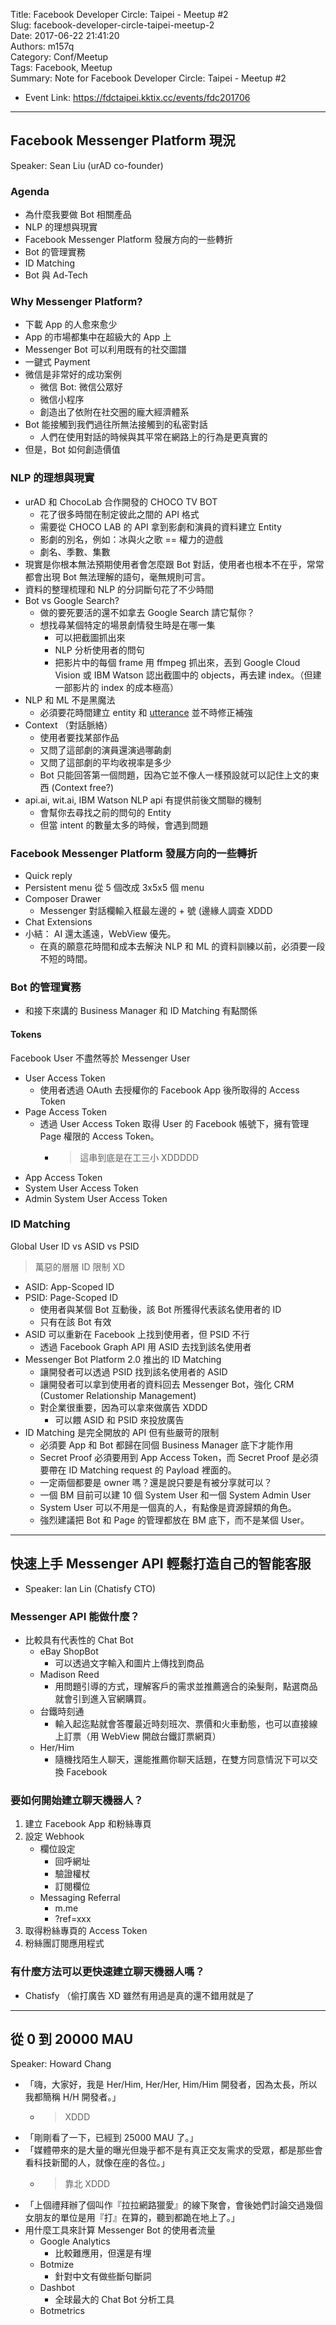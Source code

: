 Title: Facebook Developer Circle: Taipei - Meetup #2  
Slug: facebook-developer-circle-taipei-meetup-2  
Date: 2017-06-22 21:41:20  
Authors: m157q  
Category: Conf/Meetup  
Tags: Facebook, Meetup  
Summary: Note for Facebook Developer Circle: Taipei - Meetup #2  
  
  
+ Event Link: <https://fdctaipei.kktix.cc/events/fdc201706>  
  
---  
  
## Facebook Messenger Platform 現況  
  
Speaker: Sean Liu (urAD co-founder)  
  
### Agenda  
  
+ 為什麼我要做 Bot 相關產品  
+ NLP 的理想與現實  
+ Facebook Messenger Platform 發展方向的一些轉折  
+ Bot 的管理實務  
+ ID Matching  
+ Bot 與 Ad-Tech  
  
### Why Messenger Platform?  
  
+ 下載 App 的人愈來愈少  
+ App 的市場都集中在超級大的 App 上  
+ Messenger Bot 可以利用既有的社交圖譜  
+ 一鍵式 Payment  
+ 微信是非常好的成功案例  
    + 微信 Bot: 微信公眾好  
    + 微信小程序  
    + 創造出了依附在社交圈的龐大經濟體系  
+ Bot 能接觸到我們過往所無法接觸到的私密對話  
    + 人們在使用對話的時候與其平常在網路上的行為是更真實的  
+ 但是，Bot 如何創造價值  
  
### NLP 的理想與現實  
  
+ urAD 和 ChocoLab 合作開發的 CHOCO TV BOT  
    + 花了很多時間在制定彼此之間的 API 格式  
    + 需要從 CHOCO LAB 的 API 拿到影劇和演員的資料建立 Entity  
    + 影劇的別名，例如：冰與火之歌 == 權力的遊戲  
    + 劇名、季數、集數  
+ 現實是你根本無法預期使用者會怎麼跟 Bot 對話，使用者也根本不在乎，常常都會出現 Bot 無法理解的語句，毫無規則可言。  
+ 資料的整理梳理和 NLP 的分詞斷句花了不少時間  
+ Bot vs Google Search?  
    + 做的要死要活的還不如拿去 Google Search 請它幫你？  
    + 想找尋某個特定的場景劇情發生時是在哪一集  
        + 可以把截圖抓出來  
        + NLP 分析使用者的問句  
        + 把影片中的每個 frame 用 ffmpeg 抓出來，丟到 Google Cloud Vision 或 IBM Watson 認出截圖中的 objects，再去建 index。（但建一部影片的 index 的成本極高）  
+ NLP 和 ML 不是黑魔法  
    + 必須要花時間建立 entity 和 [utterance](https://en.wikipedia.org/wiki/Utterance) 並不時修正補強  
+ Context （對話脈絡）  
    + 使用者要找某部作品  
    + 又問了這部劇的演員還演過哪齣劇  
    + 又問了這部劇的平均收視率是多少  
    + Bot 只能回答第一個問題，因為它並不像人一樣預設就可以記住上文的東西 (Context free?)  
+ api.ai, wit.ai, IBM Watson NLP api 有提供前後文關聯的機制  
    + 會幫你去尋找之前的問句的 Entity  
    + 但當 intent 的數量太多的時候，會遇到問題  
  
### Facebook Messenger Platform 發展方向的一些轉折  
  
+ Quick reply  
+ Persistent menu 從 5 個改成 3x5x5 個 menu  
+ Composer Drawer  
    + Messenger 對話欄輸入框最左邊的 + 號 (邊緣人調查 XDDD  
+ Chat Extensions  
+ 小結： AI 還太遙遠，WebView 優先。  
    + 在真的願意花時間和成本去解決 NLP 和 ML 的資料訓練以前，必須要一段不短的時間。  
  
### Bot 的管理實務  
  
+ 和接下來講的 Business Manager 和 ID Matching 有點關係  
  
#### Tokens  
  
Facebook User 不盡然等於 Messenger User  
  
+ User Access Token  
    + 使用者透過 OAuth 去授權你的 Facebook App 後所取得的 Access Token  
+ Page Access Token  
    + 透過 User Access Token 取得 User 的 Facebook 帳號下，擁有管理 Page 權限的 Access Token。  
        + > 這串到底是在工三小 XDDDDD  
+ App Access Token  
+ System User Access Token  
+ Admin System User Access Token  
  
### ID Matching  
  
Global User ID vs ASID vs PSID  
  
> 萬惡的層層 ID 限制 XD  
  
+ ASID: App-Scoped ID  
+ PSID: Page-Scoped ID  
    + 使用者與某個 Bot 互動後，該 Bot 所獲得代表該名使用者的 ID  
    + 只有在該 Bot 有效  
+ ASID 可以重新在 Facebook 上找到使用者，但 PSID 不行  
    + 透過 Facebook Graph API 用 ASID 去找到該名使用者  
+ Messenger Bot Platform 2.0 推出的 ID Matching  
    + 讓開發者可以透過 PSID 找到該名使用者的 ASID  
    + 讓開發者可以拿到使用者的資料回去 Messenger Bot，強化 CRM (Customer Relationship Management)  
    + 對企業很重要，因為可以拿來做廣告 XDDD  
        + 可以餵 ASID 和 PSID 來投放廣告  
+ ID Matching 是完全開放的 API 但有些嚴苛的限制  
    + 必須要 App 和 Bot 都歸在同個 Business Manager 底下才能作用  
    + Secret Proof 必須要用到 App Access Token，而 Secret Proof 是必須要帶在 ID Matching request 的 Payload 裡面的。  
    + 一定兩個都要是 owner 嗎？還是說只要是有被分享就可以？  
    + 一個 BM 目前可以建 10 個 System User 和一個 System Admin User  
    + System User 可以不用是一個真的人，有點像是資源歸類的角色。  
    + 強烈建議把 Bot 和 Page 的管理都放在 BM 底下，而不是某個 User。  
  
---  
  
## 快速上手 Messenger API 輕鬆打造自己的智能客服  
  
+ Speaker: Ian Lin (Chatisfy CTO)  
  
  
### Messenger API 能做什麼？  
  
+ 比較具有代表性的 Chat Bot  
    + eBay ShopBot  
        + 可以透過文字輸入和圖片上傳找到商品  
    + Madison Reed  
        + 用問題引導的方式，理解客戶的需求並推薦適合的染髮劑，點選商品就會引到進入官網購買。  
    + 台鐵時刻通  
        + 輸入起迄點就會答覆最近時刻班次、票價和火車動態，也可以直接線上訂票（用 WebView 開啟台鐵訂票網頁）  
    + Her/Him  
        + 隨機找陌生人聊天，還能推薦你聊天話題，在雙方同意情況下可以交換 Facebook  
  
### 要如何開始建立聊天機器人？  
  
1. 建立 Facebook App 和粉絲專頁  
2. 設定 Webhook  
    + 欄位設定  
        + 回呼網址  
        + 驗證權杖  
        + 訂閱欄位  
    + Messaging Referral  
        + m.me  
        + ?ref=xxx  
3. 取得粉絲專頁的 Access Token  
4. 粉絲團訂閱應用程式  
  
### 有什麼方法可以更快速建立聊天機器人嗎？  
  
+ Chatisfy （偷打廣告 XD 雖然有用過是真的還不錯用就是了  
  
  
---  
  
  
## 從 0 到 20000 MAU  
  
Speaker: Howard Chang  
  
+ 「嗨，大家好，我是 Her/Him, Her/Her, Him/Him 開發者，因為太長，所以我都簡稱 H/H 開發者。」  
    + > XDDD  
+ 「剛剛看了一下，已經到 25000 MAU 了。」  
+ 「媒體帶來的是大量的曝光但幾乎都不是有真正交友需求的受眾，都是那些會看科技新聞的人，就像在座的各位。」  
    + > 靠北 XDDD  
+ 「上個禮拜辦了個叫作『拉拉網路獵愛』的線下聚會，會後她們討論交過幾個女朋友的單位是用『打』在算的，聽到都跪在地上了。」  
+ 用什麼工具來計算 Messenger Bot 的使用者流量  
    + Google Analytics  
        + 比較難應用，但還是有埋  
    + Botmize  
        + 針對中文有做些斷句斷詞  
    + Dashbot  
        + 全球最大的 Chat Bot 分析工具  
    + Botmetrics  
